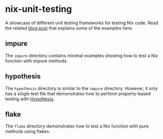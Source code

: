 # nix-unit-testing

A showcase of different unit testing frameworks for testing Nix code. Read the related [blog post][blog-post] that explains some of the examples here.

[blog-post]: https://www.tweag.io/blog/2022-09-01-unit-test-your-nix-code/

## impure

The `impure` directory contains minimal examples showing how to test a Nix function with impure methods.

## hypothesis

The `hypothesis` directory is similar to the `impure` directory. However, it only has a single test file that demonstrates how to perform property-based testing with [Hypothesis](https://hypothesis.readthedocs.io/en/latest/).

## flake

The `flake` directory demonstrates how to test a Nix function with pure methods using flakes.
